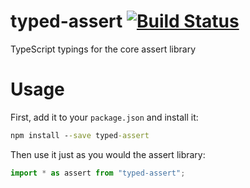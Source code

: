 typed-assert [![Build Status](https://travis-ci.org/weswigham/typed-assert.svg)](https://travis-ci.org/weswigham/typed-assert)
============

TypeScript typings for the core assert library

Usage
=====

First, add it to your `package.json` and install it:
```cmd
npm install --save typed-assert
```

Then use it just as you would the assert library:
```ts
import * as assert from "typed-assert";
```